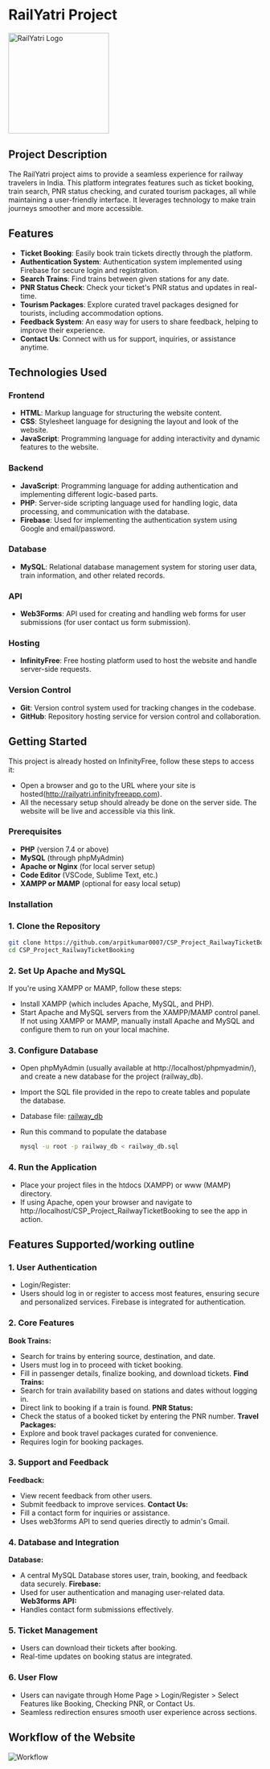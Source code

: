 # RailYatri Project  
<img src="logo.jpg" alt="RailYatri Logo" width="200">


## Project Description
The RailYatri project aims to provide a seamless experience for railway travelers in India. This platform integrates features such as ticket booking, train search, PNR status checking, and curated tourism packages, all while maintaining a user-friendly interface. It leverages technology to make train journeys smoother and more accessible.

## Features
- **Ticket Booking**: Easily book train tickets directly through the platform.
- **Authentication System**: Authentication system implemented using Firebase for secure login and registration.
- **Search Trains**: Find trains between given stations for any date.
- **PNR Status Check**: Check your ticket's PNR status and updates in real-time.
- **Tourism Packages**: Explore curated travel packages designed for tourists, including accommodation options.
- **Feedback System**: An easy way for users to share feedback, helping to improve their experience.
- **Contact Us**: Connect with us for support, inquiries, or assistance anytime.

## Technologies Used
### Frontend
- **HTML**: Markup language for structuring the website content.
- **CSS**: Stylesheet language for designing the layout and look of the website.
- **JavaScript**: Programming language for adding interactivity and dynamic features to the website.

### Backend
- **JavaScript**: Programming language for adding authentication and implementing different logic-based parts.
- **PHP**: Server-side scripting language used for handling logic, data processing, and communication with the database.
- **Firebase**: Used for implementing the authentication system using Google and email/password.

### Database
- **MySQL**: Relational database management system for storing user data, train information, and other related records.

### API
- **Web3Forms**: API used for creating and handling web forms for user submissions (for user contact us form submission).

### Hosting
- **InfinityFree**: Free hosting platform used to host the website and handle server-side requests.

### Version Control
- **Git**: Version control system used for tracking changes in the codebase.
- **GitHub**: Repository hosting service for version control and collaboration.

## Getting Started

This project is already hosted on InfinityFree, follow these steps to access it:
- Open a browser and go to the URL where your site is hosted(http://railyatri.infinityfreeapp.com).
- All the necessary setup should already be done on the server side. The website will be live and accessible via this link.


### Prerequisites
- **PHP** (version 7.4 or above)
- **MySQL** (through phpMyAdmin)
- **Apache or Nginx** (for local server setup)
- **Code Editor** (VSCode, Sublime Text, etc.)
- **XAMPP or MAMP** (optional for easy local setup)

### Installation
### 1. Clone the Repository
   ```bash
   git clone https://github.com/arpitkumar0007/CSP_Project_RailwayTicketBooking.git
   cd CSP_Project_RailwayTicketBooking
   ```

### 2. Set Up Apache and MySQL
If you're using XAMPP or MAMP, follow these steps:
- Install XAMPP (which includes Apache, MySQL, and PHP).
- Start Apache and MySQL servers from the XAMPP/MAMP control panel.\
If not using XAMPP or MAMP, manually install Apache and MySQL and configure them to run on your local machine.

### 3. Configure Database
- Open phpMyAdmin (usually available at http://localhost/phpmyadmin/), and create a new database for the project (railway_db).
- Import the SQL file provided in the repo to create tables and populate the database.
- Database file: [railway_db](railway_db.sql)
- Run this command to populate the database
  
   ```bash
   mysql -u root -p railway_db < railway_db.sql
   ```

### 4. Run the Application
- Place your project files in the htdocs (XAMPP) or www (MAMP) directory.
- If using Apache, open your browser and navigate to http://localhost/CSP_Project_RailwayTicketBooking to see the app in action.



## Features Supported/working outline

### 1. User Authentication
- Login/Register:
- Users should log in or register to access most features, ensuring secure and personalized services. Firebase is integrated for authentication.
### 2. Core Features
 **Book Trains:**
- Search for trains by entering source, destination, and date.
- Users must log in to proceed with ticket booking.
- Fill in passenger details, finalize booking, and download tickets.
**Find Trains:**
- Search for train availability based on stations and dates without logging in.
- Direct link to booking if a train is found.
**PNR Status:**
- Check the status of a booked ticket by entering the PNR number.
**Travel Packages:**
- Explore and book travel packages curated for convenience.
- Requires login for booking packages.
### 3. Support and Feedback
**Feedback:**
- View recent feedback from other users.
- Submit feedback to improve services.
**Contact Us:**
- Fill a contact form for inquiries or assistance.
- Uses web3forms API to send queries directly to admin's Gmail.
### 4. Database and Integration
**Database:**
- A central MySQL Database stores user, train, booking, and feedback data securely.
**Firebase:**
- Used for user authentication and managing user-related data.
**Web3forms API:**
- Handles contact form submissions effectively.
### 5. Ticket Management
- Users can download their tickets after booking.
- Real-time updates on booking status are integrated.
### 6. User Flow
- Users can navigate through Home Page > Login/Register > Select Features like Booking, Checking PNR, or Contact Us.
- Seamless redirection ensures smooth user experience across sections.

## Workflow of the Website
![Workflow](workingOutline.png)



  
